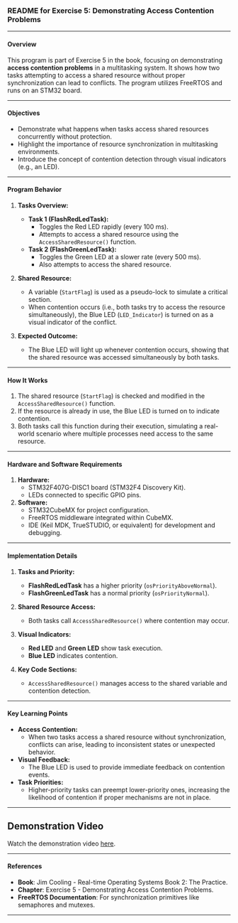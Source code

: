 ### README for Exercise 5: Demonstrating Access Contention Problems

---

#### **Overview**
This program is part of Exercise 5 in the book, focusing on demonstrating **access contention problems** in a multitasking system. It shows how two tasks attempting to access a shared resource without proper synchronization can lead to conflicts. The program utilizes FreeRTOS and runs on an STM32 board.

---

#### **Objectives**
- Demonstrate what happens when tasks access shared resources concurrently without protection.
- Highlight the importance of resource synchronization in multitasking environments.
- Introduce the concept of contention detection through visual indicators (e.g., an LED).

---

#### **Program Behavior**
1. **Tasks Overview:**
   - **Task 1 (FlashRedLedTask):**
     - Toggles the Red LED rapidly (every 100 ms).
     - Attempts to access a shared resource using the `AccessSharedResource()` function.
   - **Task 2 (FlashGreenLedTask):**
     - Toggles the Green LED at a slower rate (every 500 ms).
     - Also attempts to access the shared resource.

2. **Shared Resource:**
   - A variable (`StartFlag`) is used as a pseudo-lock to simulate a critical section.
   - When contention occurs (i.e., both tasks try to access the resource simultaneously), the Blue LED (`LED_Indicator`) is turned on as a visual indicator of the conflict.

3. **Expected Outcome:**
   - The Blue LED will light up whenever contention occurs, showing that the shared resource was accessed simultaneously by both tasks.

---

#### **How It Works**
1. The shared resource (`StartFlag`) is checked and modified in the `AccessSharedResource()` function.
2. If the resource is already in use, the Blue LED is turned on to indicate contention.
3. Both tasks call this function during their execution, simulating a real-world scenario where multiple processes need access to the same resource.

---

#### **Hardware and Software Requirements**
1. **Hardware:**
   - STM32F407G-DISC1 board (STM32F4 Discovery Kit).
   - LEDs connected to specific GPIO pins.
2. **Software:**
   - STM32CubeMX for project configuration.
   - FreeRTOS middleware integrated within CubeMX.
   - IDE (Keil MDK, TrueSTUDIO, or equivalent) for development and debugging.

---

#### **Implementation Details**
1. **Tasks and Priority:**
   - **FlashRedLedTask** has a higher priority (`osPriorityAboveNormal`).
   - **FlashGreenLedTask** has a normal priority (`osPriorityNormal`).
2. **Shared Resource Access:**
   - Both tasks call `AccessSharedResource()` where contention may occur.

3. **Visual Indicators:**
   - **Red LED** and **Green LED** show task execution.
   - **Blue LED** indicates contention.

4. **Key Code Sections:**
   - `AccessSharedResource()` manages access to the shared variable and contention detection.

---

#### **Key Learning Points**
- **Access Contention:** 
  - When two tasks access a shared resource without synchronization, conflicts can arise, leading to inconsistent states or unexpected behavior.
- **Visual Feedback:** 
  - The Blue LED is used to provide immediate feedback on contention events.
- **Task Priorities:**
  - Higher-priority tasks can preempt lower-priority ones, increasing the likelihood of contention if proper mechanisms are not in place.

---
## Demonstration Video

Watch the demonstration video [here](https://drive.google.com/file/d/1V8gGLc9AtQLAo1yrRkqYcxEiCe2RpiYf/view?usp=sharing).


---

#### **References**
- **Book**: Jim Cooling - Real-time Operating Systems Book 2: The Practice.
- **Chapter**: Exercise 5 - Demonstrating Access Contention Problems.
- **FreeRTOS Documentation**: For synchronization primitives like semaphores and mutexes.

---

